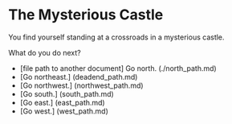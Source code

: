 # The Mysterious Castle
You find yourself standing at a crossroads in a mysterious castle.

What do you do next?

* [file path to another document] Go north. (./north_path.md)
* [Go northeast.] (deadend_path.md)
* [Go northwest.] (northwest_path.md)
* [Go south.] (south_path.md)
* [Go east.] (east_path.md)
* [Go west.] (west_path.md)